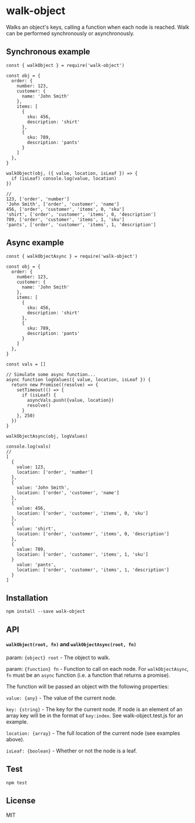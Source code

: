 # walk-object
Walks an object's keys, calling a function when each node is reached. Walk can be performed synchronously or asynchronously.

## Synchronous example
```
const { walkObject } = require('walk-object')

const obj = {
  order: {
    number: 123,
    customer: {
      name: 'John Smith'
    },
    items: [
      {
        sku: 456,
        description: 'shirt'
      },
      {
        sku: 789,
        description: 'pants'
      }
    ]
  },
}

walkObject(obj, ({ value, location, isLeaf }) => {
  if (isLeaf) console.log(value, location)
})

//
123, ['order', 'number']
'John Smith', ['order', 'customer', 'name']
456, ['order', 'customer', 'items', 0, 'sku']
'shirt', ['order', 'customer', 'items', 0, 'description']
789, ['order', 'customer', 'items', 1, 'sku']
'pants', ['order', 'customer', 'items', 1, 'description']
```

## Async example
```
const { walkObjectAsync } = require('walk-object')

const obj = {
  order: {
    number: 123,
    customer: {
      name: 'John Smith'
    },
    items: [
      {
        sku: 456,
        description: 'shirt'
      },
      {
        sku: 789,
        description: 'pants'
      }
    ]
  },
}

const vals = []

// Simulate some async function...
async function logValues({ value, location, isLeaf }) {
  return new Promise((resolve) => {
    setTimeout(() => {
      if (isLeaf) {
        asyncVals.push({value, location})
        resolve()
      }
    }, 250)
  })
}

walkObjectAsync(obj, logValues)

console.log(vals)
//
[
  {
    value: 123,
    location: ['order', 'number']
  },
  {
    value: 'John Smith',
    location: ['order', 'customer', 'name']
  },
  {
    value: 456,
    location: ['order', 'customer', 'items', 0, 'sku']
  },
  {
    value: 'shirt',
    location: ['order', 'customer', 'items', 0, 'description']
  },
  {
    value: 789,
    location: ['order', 'customer', 'items', 1, 'sku']
  }
    value: 'pants',
    location: ['order', 'customer', 'items', 1, 'description']
  }
]
```

## Installation
```
npm install --save walk-object
```

## API
#### `walkObject(root, fn)` and `walkObjectAsync(root, fn)`

param: `{object} root` - The object to walk.

param: `{function} fn` - Function to call on each node. For `walkObjectAsync`, `fn` must be an `async` function (i.e. a function that returns a promise).

The function will be passed an object with the following properties:

`value: {any}` - The value of the current node.

`key: {string}` - The key for the current node. If node is an element of an array key will be in the format of `key:index`. See walk-object.test.js for an example.

`location: {array}` - The full location of the current node (see examples above).

`isLeaf: {boolean}` - Whether or not the node is a leaf.

## Test
```
npm test
```

## License
MIT
